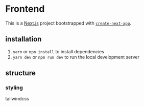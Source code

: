 # Frontend

This is a [Next.js](https://nextjs.org/) project bootstrapped with [`create-next-app`](https://github.com/vercel/next.js/tree/canary/packages/create-next-app).

## installation

1. `yarn` or `npm install` to install dependencies
2. `yarn dev` or `npm run dev` to run the local development server

## structure

### styling

tailwindcss
